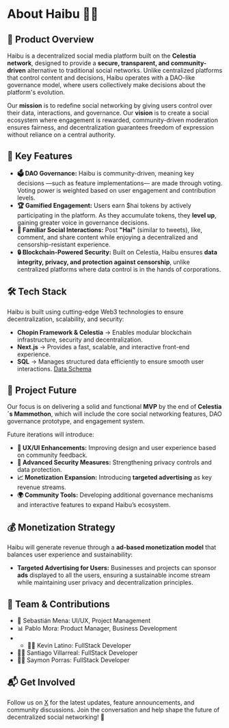 # About Haibu 🐝🍯 

## 🚀 Product Overview  
Haibu is a decentralized social media platform built on the **Celestia network**, designed to provide a **secure, transparent, and community-driven** alternative to traditional social networks. Unlike centralized platforms that control content and decisions, Haibu operates with a DAO-like governance model, where users collectively make decisions about the platform's evolution.  

Our **mission** is to redefine social networking by giving users control over their data, interactions, and governance. Our **vision** is to create a social ecosystem where engagement is rewarded, community-driven moderation ensures fairness, and decentralization guarantees freedom of expression without reliance on a central authority.  

## 🌟 Key Features  
- **🗳️ DAO Governance:** Haibu is community-driven, meaning key decisions —such as feature implementations— are made through voting. Voting power is weighted based on user engagement and contribution levels.  
- **🏆 Gamified Engagement:** Users earn $hai tokens by actively participating in the platform. As they accumulate tokens, they **level up**, gaining greater voice in governance decisions. 
- **💬 Familiar Social Interactions:** Post **"Hai"** (similar to tweets), like, comment, and share content while enjoying a decentralized and censorship-resistant experience.  
- **🔒 Blockchain-Powered Security:** Built on Celestia, Haibu ensures **data integrity, privacy, and protection against censorship**, unlike centralized platforms where data control is in the hands of corporations.  

## 🛠️ Tech Stack  
Haibu is built using cutting-edge Web3 technologies to ensure decentralization, scalability, and security:  
- **Chopin Framework & Celestia** → Enables modular blockchain infrastructure, security and decentralization.  
- **Next.js** → Provides a fast, scalable, and interactive front-end experience.  
- **SQL** → Manages structured data efficiently to ensure smooth user interactions.  [Data Schema](https://dbdiagram.io/d/Haibu-67a2b781263d6cf9a00c9cc5)

## 🔮 Project Future  
Our focus is on delivering a solid and functional **MVP** by the end of **Celestia´s Mammothon**, which will include the core social networking features, DAO governance prototype, and engagement system.  

Future iterations will introduce:  
- **🚀 UX/UI Enhancements:** Improving design and user experience based on community feedback.  
- **🔐 Advanced Security Measures:** Strengthening privacy controls and data protection.  
- **📈 Monetization Expansion:** Introducing **targeted advertising** as key revenue streams.  
- **🌍 Community Tools:** Developing additional governance mechanisms and interactive features to expand Haibu’s ecosystem.  

## 💰 Monetization Strategy  
Haibu will generate revenue through a **ad-based monetization model** that balances user experience and sustainability:  
- **Targeted Advertising for Users:** Businesses and projects can sponsor **ads** displayed to all the users, ensuring a sustainable income stream while maintaining user privacy and decentralization principles.  

## 👥 Team & Contributions  
- 🎨 Sebastián Mena: UI/UX, Project Management
- 📊 Pablo Mora: Product Manager, Business Development
- - 🧑‍💻 Kevin Latino: FullStack Developer 
- 🧑‍💻 Santiago Villarreal: FullStack Developer
- 🧑‍💻 Saymon Porras: FullStack Developer

## 📬 Get Involved  
Follow us on [X](https://x.com/haibusocial) for the latest updates, feature announcements, and community discussions. Join the conversation and help shape the future of decentralized social networking! 🚀
